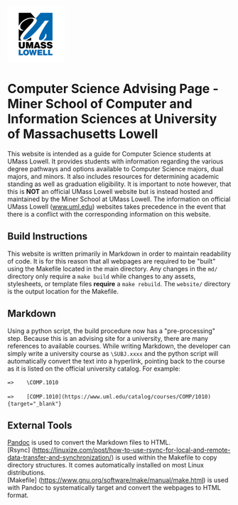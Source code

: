 ![UMass Lowell Logo - Dark](/assets/uml_logo.png)

Computer Science Advising Page - Miner School of Computer and Information
Sciences at University of Massachusetts Lowell
=

This website is intended as a guide for Computer Science students at UMass
Lowell. It provides students with information regarding the various degree
pathways and options available to Computer Science majors, dual majors, and
minors. It also includes resources for determining academic standing as well as
graduation eligibility. It is important to note however, that this is **NOT**
an official UMass Lowell website but is instead hosted and maintained by the
Miner School at UMass Lowell. The information on official UMass Lowell
(www.uml.edu) websites takes precedence in the event that there is a conflict
with the corresponding information on this website.

## Build Instructions

This website is written primarily in Markdown in order to maintain readability
of code. It is for this reason that all webpages are required to be "built"
using the Makefile located in the main directory. Any changes in the `md/`
directory only require a `make build` while changes to any assets, stylesheets,
or template files **require** a `make rebuild`. The `website/` directory is the
output location for the Makefile.

## Markdown

Using a python script, the build procedure now has a "pre-processing" step.
Because this is an advising site for a university, there are many references to
available courses. While writing Markdown, the developer can simply write a
university course as `\SUBJ.xxxx` and the python script will automatically
convert the text into a hyperlink, pointing back to the course as it is listed
on the official university catalog. For example: 
```
=>    \COMP.1010

=>    [COMP.1010](https://www.uml.edu/catalog/courses/COMP/1010) {target="_blank"}
```

## External Tools

[Pandoc](https://pandoc.org/) is used to convert the Markdown files to HTML.
<br>[Rsync]
(https://linuxize.com/post/how-to-use-rsync-for-local-and-remote-data-transfer-and-synchronization/)
is used within the Makefile to copy directory structures. It comes
automatically installed on most Linux distributions. <br>[Makefile]
(https://www.gnu.org/software/make/manual/make.html) is used with Pandoc to
systematically target and convert the webpages to HTML format. 